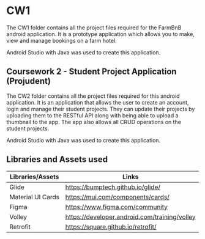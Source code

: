 # CW1
The CW1 folder contains all the project files required for the FarmBnB android application. It is a prototype application which allows you to make, view and manage bookings on a farm hotel.

Android Studio with Java was used to create this application. 

## Coursework 2 - Student Project Application (Projudent)
The CW2 folder contains all the project files required for this android application. It is an application that allows the user to create an account, login and manage their student projects. They can update their projects by uploading them to the RESTful API along with being able to upload a thumbnail to the app. The app also allows all CRUD operations on the student projects.

Android Studio with Java was used to create this application.

## Libraries and Assets used
| Libraries/Assets | Links |
|--|--|
| Glide | https://bumptech.github.io/glide/ |
| Material UI Cards |https://mui.com/components/cards/ |
| Figma | https://www.figma.com/community |
| Volley | https://developer.android.com/training/volley |
| Retrofit | https://square.github.io/retrofit/ |
